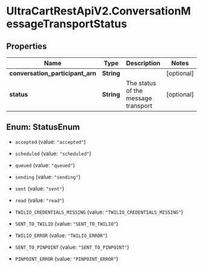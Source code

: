 # UltraCartRestApiV2.ConversationMessageTransportStatus

## Properties

Name | Type | Description | Notes
------------ | ------------- | ------------- | -------------
**conversation_participant_arn** | **String** |  | [optional] 
**status** | **String** | The status of the message transport | [optional] 



## Enum: StatusEnum


* `accepted` (value: `"accepted"`)

* `scheduled` (value: `"scheduled"`)

* `queued` (value: `"queued"`)

* `sending` (value: `"sending"`)

* `sent` (value: `"sent"`)

* `read` (value: `"read"`)

* `TWILIO_CREDENTIALS_MISSING` (value: `"TWILIO_CREDENTIALS_MISSING"`)

* `SENT_TO_TWILIO` (value: `"SENT_TO_TWILIO"`)

* `TWILIO_ERROR` (value: `"TWILIO_ERROR"`)

* `SENT_TO_PINPOINT` (value: `"SENT_TO_PINPOINT"`)

* `PINPOINT_ERROR` (value: `"PINPOINT_ERROR"`)




